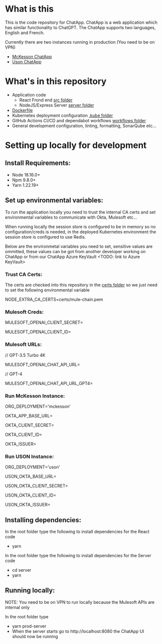 # What is this

This is the code repository for ChatApp. ChatApp is a web application which has similar functionality to ChatGPT. The ChatApp supports two languages, English and French.

Currently there are two instances running in production (You need to be on VPN)

- [McKesson ChatApp](https://chatapp.mckesson.com/)
- [Uson ChatApp](https://chatapp.usoncology.com/)

# What's in this repository

- Application code
  - React Frond end [src folder](src/)
  - NodeJS/Express Server [server folder](server/)
- [Dockerfile](Dockerfile)
- Kubernetes deployment configuration [.kube folder](.kube/)
- GitHub Actions CI/CD and dependabot workflows [workflows folder](.github/workflows/)
- General development configuration, linting, formatting, SonarQube etc...

# Setting up locally for development

## Install Requirements:

- Node 18.16.0+
- Npm 9.8.0+
- Yarn 1.22.19+

## Set up environmental variables:

To run the application locally you need to trust the internal CA certs and set environmental variables to communicate with Okta, Mulesoft etc...

When running locally the session store is configured to be in memory so no configuration/creds is needed, in the deployed Kubernetes environment the session store is configured to use Redis.

Below are the environmetal variables you need to set, sensitive values are ommitted, these values can be got from another developer working on ChatApp or from our ChatApp Azure KeyVault <TODO: link to Azure KeyVault>

### Trust CA Certs:

The certs are checked into this repository in the [certs folder](certs/) so we just need to set the following environmental variable

NODE_EXTRA_CA_CERTS=certs/mule-chain.pem

### Mulesoft Creds:

MULESOFT_OPENAI_CLIENT_SECRET=

MULESOFT_OPENAI_CLIENT_ID=

### Mulesoft URLs:

// GPT-3.5 Turbo 4K

MULESOFT_OPENAI_CHAT_API_URL=

// GPT-4

MULESOFT_OPENAI_CHAT_API_URL_GPT4=

### Run McKesson Instance:

ORG_DEPLOYMENT='mckesson'

OKTA_APP_BASE_URL=

OKTA_CLIENT_SECRET=

OKTA_CLIENT_ID=

OKTA_ISSUER=

### Run USON Instance:

ORG_DEPLOYMENT='uson'

USON_OKTA_BASE_URL=

USON_OKTA_CLIENT_SECRET=

USON_OKTA_CLIENT_ID=

USON_OKTA_ISSUER=

## Installing dependencies:

In the root folder type the following to install dependencies for the React code

- yarn

In the root folder type the following to install dependencies for the Server code

- cd server
- yarn

## Running locally:

NOTE: You need to be on VPN to run locally because the Mulesoft APIs are internal only

In the root folder type

- yarn prod-server
- When the server starts go to http://localhost:8080 the ChatApp UI should now be running
